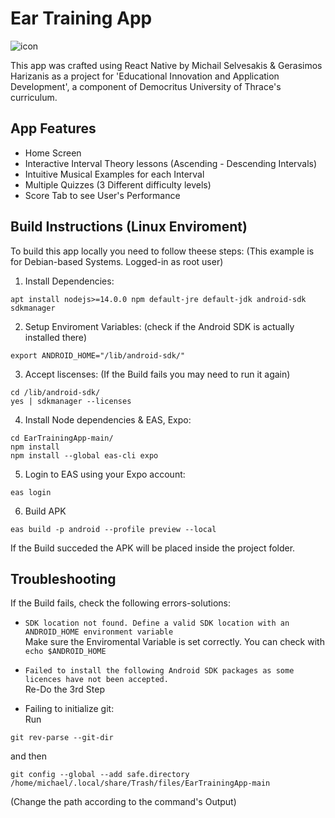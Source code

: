# Ear Training App
![icon](https://github.com/miselve/EarTrainingApp/assets/94703285/db3a7bf7-3f09-4092-89df-2c2929236ce0)

This app was crafted using React Native by Michail Selvesakis & Gerasimos Harizanis as a project for 'Educational Innovation and Application Development', a component of Democritus University of Thrace's curriculum.

## App Features
* Home Screen
* Interactive Interval Theory lessons (Ascending - Descending Intervals)
* Intuitive Musical Examples for each Interval
* Multiple Quizzes (3 Different difficulty levels)
* Score Tab to see User's Performance

## Build Instructions (Linux Enviroment)

To build this app locally you need to follow theese steps: (This example is for Debian-based Systems. Logged-in as root user)

1. Install Dependencies:
```
apt install nodejs>=14.0.0 npm default-jre default-jdk android-sdk sdkmanager
```

2. Setup Enviroment Variables: (check if the Android SDK is actually installed there)
```
export ANDROID_HOME="/lib/android-sdk/"
```
3. Accept liscenses: (If the Build fails you may need to run it again)
```
cd /lib/android-sdk/
yes | sdkmanager --licenses
```

4. Install Node dependencies & EAS, Expo:
```
cd EarTrainingApp-main/
npm install
npm install --global eas-cli expo
```

5. Login to EAS using your Expo account:
```
eas login
```
6. Build APK
```
eas build -p android --profile preview --local
```

If the Build succeded the APK will be placed inside the project folder.

## Troubleshooting
If the Build fails, check the following errors-solutions:

* ``` SDK location not found. Define a valid SDK location with an ANDROID_HOME environment variable ```<br>
Make sure the Enviromental Variable is set correctly. You can check with ```echo $ANDROID_HOME```
* ``` Failed to install the following Android SDK packages as some licences have not been accepted. ``` <br>
Re-Do the 3rd Step

* Failing to initialize git: <br>
Run
```
git rev-parse --git-dir
```
and then
```
git config --global --add safe.directory /home/michael/.local/share/Trash/files/EarTrainingApp-main
```
(Change the path according to the command's Output)
